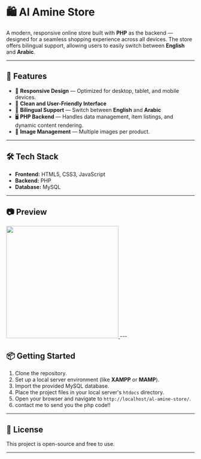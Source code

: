 # 🛍️ Al Amine Store

A modern, responsive online store built with **PHP** as the backend — designed for a seamless shopping experience across all devices. The store offers bilingual support, allowing users to easily switch between **English** and **Arabic**.

---

## 🌟 Features

- 📱 **Responsive Design** — Optimized for desktop, tablet, and mobile devices.
- 🛒 **Clean and User-Friendly Interface**
- 🔄 **Bilingual Support** — Switch between **English** and **Arabic**
- 🖥️ **PHP Backend** — Handles data management, item listings, and dynamic content rendering.
- 📸 **Image Management** — Multiple images per product.

---

## 🛠️ Tech Stack

- **Frontend:** HTML5, CSS3, JavaScript
- **Backend:** PHP
- **Database:** MySQL

---

## 📷 Preview

<a href="https://www.youtube.com/watch?v=9FHFY8jAbfQ" target="_blank">
  <img src="https://img.youtube.com/vi/9FHFY8jAbfQ/0.jpg" width="300"/>
</a>
---

## 📦 Getting Started

1. Clone the repository.
2. Set up a local server environment (like **XAMPP** or **MAMP**).
3. Import the provided MySQL database.
4. Place the project files in your local server's `htdocs` directory.
5. Open your browser and navigate to `http://localhost/al-amine-store/`.
6. contact me to send you the php code!!

---

## 📑 License

This project is open-source and free to use.

---

 
